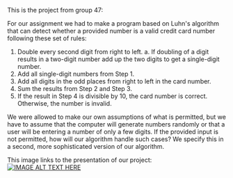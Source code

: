 This is the project from group 47:

For our assignment we had to make a program based on Luhn's algorithm that can detect
whether a provided number is a valid credit card number following these set of rules:

1. Double every second digit from right to left.
    a. If doubling of a digit results in a two-digit number add up the two digits to get a
single-digit number.
2. Add all single-digit numbers from Step 1.
3. Add all digits in the odd places from right to left in the card number.
4. Sum the results from Step 2 and Step 3.
5. If the result in Step 4 is divisible by 10, the card number is correct. Otherwise, the
number is invalid.

We were allowed to make our own assumptions of what is permitted, but we have to assume that the
computer will generate numbers randomly or that a user will be entering a number of only a few
digits. If the provided input is not permitted, how will our algorithm handle such cases? We specify
this in a second, more sophisticated version of our algorithm.

This image links to the presentation of our project:
[![IMAGE ALT TEXT HERE](https://img.youtube.com/vi/ViTDjae7hmA/0.jpg)](https://youtu.be/ViTDjae7hmA)
